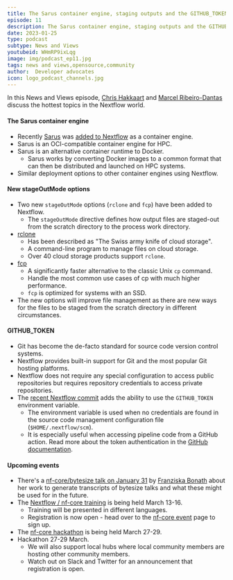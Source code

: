 ```yaml
---
title: The Sarus container engine, staging outputs and the GITHUB_TOKEN
episode: 11
description: The Sarus container engine, staging outputs and the GITHUB_TOKEN.
date: 2023-01-25
type: podcast
subtype: News and Views
youtubeid: WHmRP9ixLqg
image: img/podcast_ep11.jpg
tags: news and views,opensource,community
author:  Developer advocates
icon: logo_podcast_channels.jpg
---
```


In this News and Views episode, [Chris Hakkaart](https://twitter.com/chris_hakk) and [Marcel Ribeiro-Dantas](https://twitter.com/mribeirodantas) discuss the hottest topics in the Nextflow world.

<!-- end-archive-description -->

#### The Sarus container engine

- Recently [Sarus](https://sarus.readthedocs.io/en/stable/) was [added to Nextflow](https://github.com/nextflow-io/nextflow/pull/3470) as a container engine.
- Sarus is an OCI-compatible container engine for HPC.
- Sarus is an alternative container runtime to Docker.
    - Sarus works by converting Docker images to a common format that can then be distributed and launched on HPC systems.
- Similar deployment options to other container engines using Nextflow.

#### New stageOutMode options

- Two new `stageOutMode` options (`rclone` and `fcp`) have been added to Nextflow.
    - The `stageOutMode` directive defines how output files are staged-out from the scratch directory to the process work directory.
- [rclone](https://rclone.org/)
    - Has been described as "The Swiss army knife of cloud storage".
    - A command-line program to manage files on cloud storage.
    - Over 40 cloud storage products support `rclone`.
- [fcp](https://github.com/Svetlitski/fcp)
    - A significantly faster alternative to the classic Unix `cp` command.
    - Handle the most common use cases of cp with much higher performance.
    - `fcp` is optimized for systems with an SSD.
- The new options will improve file management as there are new ways for the files to be staged from the scratch directory in different circumstances.

#### GITHUB_TOKEN

- Git has become the de-facto standard for source code version control systems.
- Nextflow provides built-in support for Git and the most popular Git hosting platforms.
- Nextflow does not require any special configuration to access public repositories but requires repository credentials to access private repositories.
- The [recent Nextflow commit](https://github.com/nextflow-io/nextflow/commit/c4d39384c3536e6777bc0edcd9fd33f147aec462) adds the ability to use the `GITHUB_TOKEN` environment variable.
    - The environment variable is used when no credentials are found in the source code management configuration file (`$HOME/.nextflow/scm`).
    - It is especially useful when accessing pipeline code from a GitHub action.
    Read more about the token authentication in the [GitHub documentation](https://docs.github.com/en/actions/security-guides/automatic-token-authentication).

#### Upcoming events

- There's a [nf-core/bytesize talk on January 31](https://nf-co.re/events/2023/bytesize_transcripts) by [Franziska Bonath](https://github.com/FranBonath) about her work to generate transcripts of bytesize talks and what these might be used for in the future.
- The [Nextflow / nf-core training](https://nf-co.re/events/2023/training-march-2023) is being held March 13-16.
    - Training will be presented in different languages.
    - Registration is now open - head over to the [nf-core event](https://nf-co.re/events/2023/training-march-2023) page to sign up.
- The [nf-core hackathon](https://nf-co.re/events/2023/hackathon-march-2023) is being held March 27-29.
- Hackathon 27-29 March.
    - We will also support local hubs where local community members are hosting other community members.
    - Watch out on Slack and Twitter for an announcement that registration is open.
